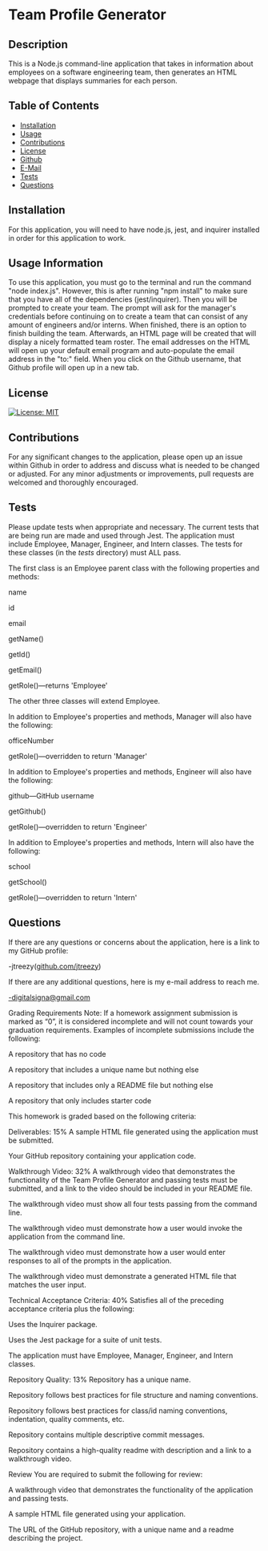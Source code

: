 # Team Profile Generator
## Description 
This is a Node.js command-line application that takes in information about employees on a software engineering team, then generates an HTML webpage that displays summaries for each person. 
## Table of Contents
- [Installation](#installation)
- [Usage](#usage)
- [Contributions](#contributions)
- [License](#license)
- [Github](#github)
- [E-Mail](#email)
- [Tests](#tests)
- [Questions](#questions)

## Installation <a name="installation"></a>
For this application, you will need to have node.js, jest, and inquirer installed in order for this application to work. 
## Usage Information <a name="usage"></a>
To use this application, you must go to the terminal and run the command "node index.js". However, this is after running "npm install" to make sure that you have all of the dependencies (jest/inquirer). Then you will be prompted to create your team. The prompt will ask for the manager's credentials before continuing on to create a team that can consist of any amount of engineers and/or interns. When finished, there is an option to finish building the team.  Afterwards, an HTML page will be created that will display a nicely formatted team roster. The email addresses on the HTML will open up your default email program and auto-populate the email address in the "to:" field. When you click on the Github username, that Github profile will open up in a new tab. 
## License <a name="license"></a>
[![License: MIT](https://img.shields.io/badge/License-MIT-yellow.svg)](https://opensource.org/licenses/MIT)
## Contributions <a name="contributions"></a>
For any significant changes to the application, please open up an issue within Github in order to address and discuss what is needed to be changed or adjusted. For any minor adjustments or improvements, pull requests are welcomed and thoroughly encouraged.
## Tests <a name="tests"></a>
Please update tests when appropriate and necessary. The current tests that are being run are made and used through Jest.
The application must include Employee, Manager, Engineer, and Intern classes. The tests for these classes (in the _tests_ directory) must ALL pass.

The first class is an Employee parent class with the following properties and methods:

name

id

email

getName()

getId()

getEmail()

getRole()—returns 'Employee'

The other three classes will extend Employee.

In addition to Employee's properties and methods, Manager will also have the following:

officeNumber

getRole()—overridden to return 'Manager'

In addition to Employee's properties and methods, Engineer will also have the following:

github—GitHub username

getGithub()

getRole()—overridden to return 'Engineer'

In addition to Employee's properties and methods, Intern will also have the following:

school

getSchool()

getRole()—overridden to return 'Intern'
## Questions <a name="questions"></a>
If there are any questions or concerns about the application, here is a link to my GitHub profile:

-jtreezy([github.com/jtreezy](github.com/jtreezy))

If there are any additional questions, here is my e-mail address to reach me.

-digitalsigna@gmail.com


Grading Requirements
Note: If a homework assignment submission is marked as “0”, it is considered incomplete and will not count towards your graduation requirements. Examples of incomplete submissions include the following:

A repository that has no code

A repository that includes a unique name but nothing else

A repository that includes only a README file but nothing else

A repository that only includes starter code

This homework is graded based on the following criteria:

Deliverables: 15%
A sample HTML file generated using the application must be submitted.

Your GitHub repository containing your application code.

Walkthrough Video: 32%
A walkthrough video that demonstrates the functionality of the Team Profile Generator and passing tests must be submitted, and a link to the video should be included in your README file.

The walkthrough video must show all four tests passing from the command line.

The walkthrough video must demonstrate how a user would invoke the application from the command line.

The walkthrough video must demonstrate how a user would enter responses to all of the prompts in the application.

The walkthrough video must demonstrate a generated HTML file that matches the user input.

Technical Acceptance Criteria: 40%
Satisfies all of the preceding acceptance criteria plus the following:

Uses the Inquirer package.

Uses the Jest package for a suite of unit tests.

The application must have Employee, Manager, Engineer, and Intern classes.

Repository Quality: 13%
Repository has a unique name.

Repository follows best practices for file structure and naming conventions.

Repository follows best practices for class/id naming conventions, indentation, quality comments, etc.

Repository contains multiple descriptive commit messages.

Repository contains a high-quality readme with description and a link to a walkthrough video.

Review
You are required to submit the following for review:

A walkthrough video that demonstrates the functionality of the application and passing tests.

A sample HTML file generated using your application.

The URL of the GitHub repository, with a unique name and a readme describing the project.
